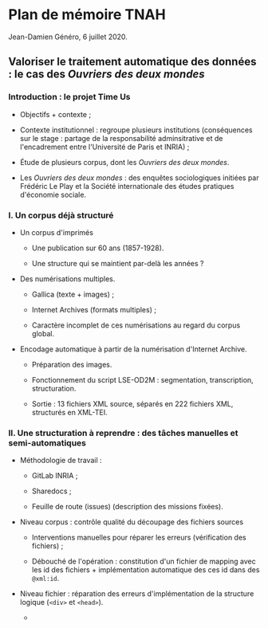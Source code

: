 # Plan de mémoire TNAH

Jean-Damien Généro, 6 juillet 2020.

## Valoriser le traitement automatique des données : le cas des *Ouvriers des deux mondes*

### Introduction : le projet Time Us

- Objectifs + contexte ;

- Contexte institutionnel : regroupe plusieurs institutions (conséquences sur le stage : partage de la responsabilité adminsitrative et de l'encadrement entre l'Université de Paris et INRIA) ;

- Étude de plusieurs corpus, dont les *Ouvriers des deux mondes*.

- Les *Ouvriers des deux mondes* : des enquêtes sociologiques initiées par Frédéric Le Play et la Société internationale des études pratiques d'économie sociale.

### I. Un corpus déjà structuré

- Un corpus d'imprimés

  - Une publication sur 60 ans (1857-1928).
  
  - Une structure qui se maintient par-delà les années ?

- Des numérisations multiples.

  - Gallica (texte + images) ;
  
  - Internet Archives (formats multiples) ;
  
  - Caractère incomplet de ces numérisations au regard du corpus global.

- Encodage automatique à partir de la numérisation d'Internet Archive. 

  - Préparation des images.

  - Fonctionnement du script LSE-OD2M : segmentation, transcription, structuration.
  
  - Sortie : 13 fichiers XML source, séparés en 222 fichiers XML, structurés en XML-TEI.
  
### II. Une structuration à reprendre : des tâches manuelles et semi-automatiques

- Méthodologie de travail : 

  - GitLab INRIA ;
  
  - Sharedocs ;
  
  - Feuille de route (issues) (description des missions fixées).

- Niveau corpus : contrôle qualité du découpage des fichiers sources

  - Interventions manuelles pour réparer les erreurs (vérification des fichiers) ;
  
  - Débouché de l'opération : constitution d'un fichier de mapping avec les id des fichiers + implémentation automatique des ces id dans des `@xml:id`.

- Niveau fichier : réparation des erreurs d'implémentation de la structure logique (`<div>` et `<head>`).

  -

